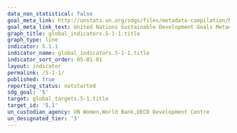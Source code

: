 ```yaml
---
data_non_statistical: false
goal_meta_link: http://unstats.un.org/sdgs/files/metadata-compilation/Metadata-Goal-5.pdf
goal_meta_link_text: United Nations Sustainable Development Goals Metadata (pdf 634kB)
graph_title: global_indicators.5-1-1.title
graph_type: line
indicator: 5.1.1
indicator_name: global_indicators.5-1-1.title
indicator_sort_order: 05-01-01
layout: indicator
permalink: /5-1-1/
published: true
reporting_status: notstarted
sdg_goal: '5'
target: global_targets.5-1.title
target_id: '5.1'
un_custodian_agency: UN Women,World Bank,OECD Development Centre
un_designated_tier: '3'
---
```

